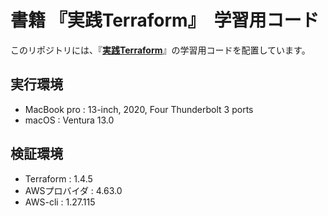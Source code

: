 # 書籍 『実践Terraform』　学習用コード

このリポジトリには、『**[実践Terraform](https://www.amazon.co.jp/dp/4844378139/)**』の学習用コードを配置しています。

## 実行環境

- MacBook pro : 13-inch, 2020, Four Thunderbolt 3 ports
- macOS : Ventura 13.0

## 検証環境

- Terraform : 1.4.5
- AWSプロバイダ : 4.63.0
- AWS-cli : 1.27.115